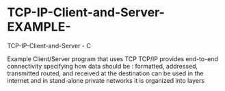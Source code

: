 # TCP-IP-Client-and-Server-EXAMPLE-
TCP-IP-Client-and-Server - C 


Example Client/Server program that uses TCP TCP/IP provides end-to-end connectivity specifying how data should be : formatted, addressed, transmitted routed, and received at the destination can be used in the internet and in stand-alone private networks it is organized into layers

